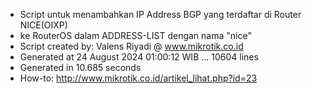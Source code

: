 - Script untuk menambahkan IP Address BGP yang terdaftar di Router NICE(OIXP)
- ke RouterOS dalam ADDRESS-LIST dengan nama "nice"
- Script created by: Valens Riyadi @ www.mikrotik.co.id
- Generated at 24 August 2024 01:00:12 WIB ... 10604 lines
- Generated in 10.685 seconds
- How-to: http://www.mikrotik.co.id/artikel_lihat.php?id=23
